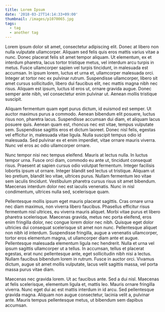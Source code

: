 ```yaml
---
title: Lorem Ipsum
date: '2018-03-27T14:14:33+09:00'
thumbnail: /images/p1070065.jpg
tags:
  - tag
  - another tag
---
```


Lorem ipsum dolor sit amet, consectetur adipiscing elit. Donec at libero non nulla vulputate ullamcorper. Aliquam sed felis quis eros mattis varius vitae a nunc. Donec placerat felis sit amet tempor aliquam. Ut elementum, ex et interdum pharetra, lacus tortor tristique metus, vel interdum arcu turpis in metus. Fusce ullamcorper sapien vel turpis tincidunt, in malesuada est accumsan. In ipsum lorem, luctus et urna et, ullamcorper malesuada orci. Integer at tortor nec ex pulvinar rutrum. Suspendisse ullamcorper, libero sit amet cursus sollicitudin, libero dui faucibus elit, nec mattis magna nibh nec risus. Aliquam est ipsum, luctus id eros ut, ornare gravida augue. Donec semper ante nibh, vel consectetur enim pulvinar ut. Aenean mollis tristique suscipit.

Aliquam fermentum quam eget purus dictum, id euismod est semper. Ut auctor maximus purus a commodo. Aenean bibendum elit posuere, luctus risus non, pharetra lacus. Suspendisse accumsan dui diam, et aliquam lacus posuere quis. Aenean quam est, rhoncus nec est vitae, tempus vulputate sem. Suspendisse sagittis eros et dictum laoreet. Donec nisl felis, egestas vel efficitur in, malesuada vitae ligula. Nulla suscipit tempus odio id malesuada. Sed pulvinar ex et enim imperdiet, vitae ornare mauris viverra. Nunc vel eros ac odio ullamcorper ornare.

Nunc tempor nisi nec tempus eleifend. Mauris at lectus nulla. In luctus tempor urna. Fusce orci diam, commodo eu ante ut, tincidunt consequat risus. Praesent at sapien cursus odio volutpat fermentum. Integer facilisis lobortis ipsum ut ornare. Integer blandit sed lectus ut tristique. Aliquam ut leo pretium, blandit leo vitae, ultrices purus. Nullam fermentum leo vitae sem iaculis tincidunt. Vestibulum pharetra cursus risus sit amet bibendum. Maecenas interdum dolor nec est iaculis venenatis. Nunc in nisl condimentum, ultrices nulla sed, scelerisque quam.

Pellentesque mollis ipsum eget mauris placerat sagittis. Cras ornare urna nec diam maximus, non viverra libero faucibus. Phasellus efficitur risus fermentum nisl ultrices, eu viverra mauris aliquet. Morbi vitae purus et libero pharetra scelerisque. Maecenas gravida, metus nec porta eleifend, eros enim fringilla dolor, nec congue lorem dolor nec nibh. Quisque eget dolor ultricies dui consequat scelerisque sit amet non nunc. Pellentesque aliquet non nibh id interdum. Suspendisse fringilla, augue a venenatis ullamcorper, tortor eros elementum magna, ut ullamcorper diam ante et augue. Pellentesque malesuada elementum ligula nec hendrerit. Nulla et urna vel ipsum sagittis ullamcorper ut a tellus. In accumsan, tellus et placerat egestas, erat nunc pellentesque ante, eget sollicitudin nibh nisi a lectus. Nullam faucibus bibendum lorem in rutrum. Fusce in auctor orci. Vivamus dictum, augue sit amet mollis vulputate, lacus velit sagittis massa, vel porta massa purus vitae diam.

Maecenas nec gravida lorem. Ut ac faucibus ante. Sed a dui nisl. Maecenas at felis scelerisque, elementum ligula et, mattis leo. Mauris ornare fringilla viverra. Nunc eget dui ac est mattis interdum in id arcu. Sed pellentesque gravida magna. Aliquam non augue consectetur, lacinia velit a, pulvinar ante. Mauris tempus pellentesque metus, ut bibendum sem dapibus accumsan.
